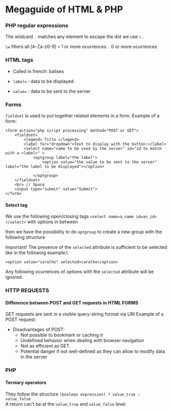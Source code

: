 # Megaguide of HTML & PHP


### PHP regular expressions

The wildcard `.` matches any element to escape the dot we use `\.`

`\w` filters all [A-Za-z0-9]
`+` 1 or more ocurrences
`.` 0 or more ocurrences






### HTML tags

- Called in french: balises

- `label=` : data to be displayed
- `value=` : data to be sent to the server

### Forms

`fieldset` is used to put together related elements in a form.
Example of a form: 

~~~
<form action="php script processing" method="POST or GET">
    <fieldset>
        <legend> Title </legend>
        <label for="dropdown">Text to display with the button:</label>
        <select name="name to be used by the server" id="id to match with a <label>" >
            <optgroup label="the label">
                <option value="the value to be sent to the server" label="the label to be displayed"></option>
                ...
            </optgroup>
    </fieldset>
    <br> // Space
    <input type="submit" value="Submit">
</form>
~~~

#### Select tag

We use the following open/closing tags `<select name=a_name id=an_id>` `</select>` with options in between

then we have the possibility to do `optgroup` to create a new group with the following structure

Important! The presence of the `selected` attribute is sufficient to be selected like in the following example:\

`<option value="caralho" selected>caralho</option>`

Any following ocurrences of options with the `selected` attribute will be ignored.


### HTTP REQUESTS

#### Difference between POST and GET requests in HTML FORMS

GET requests are sent in a visible query-string format via URI
Example of a POST request:


- Disadvantages of POST:
    - Not possible to bookmark or caching it
    - Undefined behavior when dealing with browser navigation
    - Not as efficient as GET.
    - Potential danger if not well-defined as they can allow to modify data in the server


### PHP

#### Terniary operators

They follow the structure `(boolean expression) ? value_true : value_false`\
A return can't be at the `value_true` and  `value_false` level.